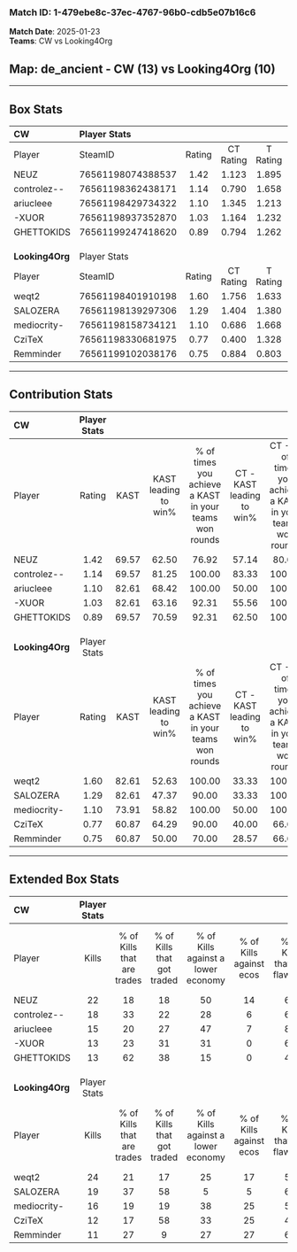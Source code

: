 ### Match ID: 1-479ebe8c-37ec-4767-96b0-cdb5e07b16c6  
**Match Date**: 2025-01-23  
**Teams**: CW vs Looking4Org  

## **Map**: de_ancient - CW (13) vs Looking4Org (10)  
---  

## Box Stats  

| **CW**          | Player Stats      |        |           |          |       |       |       |         |        |      |     |
| :- | :- | :-: | :-: | :-: | :-: | :-: | :-: | :-: | :-: | :-: | :-: |
| Player          | SteamID           | Rating | CT Rating | T Rating | KAST  |  ADR  | Kills | Assists | Deaths | K/D  | HS% |
| NEUZ            | 76561198074388537 |  1.42  |   1.123   |  1.895   | 69.57 | 116.0 |  22   |    6    |   16   | 1.38 | 77  |
| controlez--     | 76561198362438171 |  1.14  |   0.790   |  1.658   | 69.57 | 64.1  |  18   |    2    |   14   | 1.29 | 55  |
| ariucleee       | 76561198429734322 |  1.10  |   1.345   |  1.213   | 82.61 | 69.2  |  15   |    4    |   16   | 0.94 | 60  |
| -XUOR           | 76561198937352870 |  1.03  |   1.164   |  1.232   | 82.61 | 74.8  |  13   |    8    |   17   | 0.76 | 30  |
| GHETTOKIDS      | 76561199247418620 |  0.89  |   0.794   |  1.262   | 69.57 | 71.3  |  13   |   10    |   19   | 0.68 | 69  |
|                 |                   |        |           |          |       |       |       |         |        |      |     |
|                 |                   |        |           |          |       |       |       |         |        |      |     |
|                 |                   |        |           |          |       |       |       |         |        |      |     |
| **Looking4Org** | Player Stats      |        |           |          |       |       |       |         |        |      |     |
| Player          | SteamID           | Rating | CT Rating | T Rating | KAST  |  ADR  | Kills | Assists | Deaths | K/D  | HS% |
| weqt2           | 76561198401910198 |  1.60  |   1.756   |  1.633   | 82.61 | 107.4 |  24   |    3    |   14   | 1.71 | 37  |
| SALOZERA        | 76561198139297306 |  1.29  |   1.404   |  1.380   | 82.61 | 82.3  |  19   |    5    |   16   | 1.19 | 63  |
| mediocrity-     | 76561198158734121 |  1.10  |   0.686   |  1.668   | 73.91 | 71.7  |  16   |    4    |   15   | 1.07 | 62  |
| CziTeX          | 76561198330681975 |  0.77  |   0.400   |  1.328   | 60.87 | 71.9  |  12   |    5    |   19   | 0.63 | 50  |
| Remminder       | 76561199102038176 |  0.75  |   0.884   |  0.803   | 60.87 | 58.0  |  11   |    8    |   17   | 0.65 | 45  |
---  

## Contribution Stats  

| **CW**          | Player Stats |       |                      |                                                        |                           |                                                             |                          |                                                            |
| :- | :-: | :-: | :-: | :-: | :-: | :-: | :-: | :-: |
| Player          |    Rating    | KAST  | KAST leading to win% | % of times you achieve a KAST in your teams won rounds | CT - KAST leading to win% | CT - % of times you achieve a KAST in your teams won rounds | T - KAST leading to win% | T - % of times you achieve a KAST in your teams won rounds |
| NEUZ            |     1.42     | 69.57 |        62.50         |                         76.92                          |           57.14           |                            80.00                            |          66.67           |                           75.00                            |
| controlez--     |     1.14     | 69.57 |        81.25         |                         100.00                         |           83.33           |                           100.00                            |          80.00           |                           100.00                           |
| ariucleee       |     1.10     | 82.61 |        68.42         |                         100.00                         |           50.00           |                           100.00                            |          88.89           |                           100.00                           |
| -XUOR           |     1.03     | 82.61 |        63.16         |                         92.31                          |           55.56           |                           100.00                            |          70.00           |                           87.50                            |
| GHETTOKIDS      |     0.89     | 69.57 |        70.59         |                         92.31                          |           62.50           |                           100.00                            |          77.78           |                           87.50                            |
|                 |              |       |                      |                                                        |                           |                                                             |                          |                                                            |
|                 |              |       |                      |                                                        |                           |                                                             |                          |                                                            |
|                 |              |       |                      |                                                        |                           |                                                             |                          |                                                            |
| **Looking4Org** | Player Stats |       |                      |                                                        |                           |                                                             |                          |                                                            |
| Player          |    Rating    | KAST  | KAST leading to win% | % of times you achieve a KAST in your teams won rounds | CT - KAST leading to win% | CT - % of times you achieve a KAST in your teams won rounds | T - KAST leading to win% | T - % of times you achieve a KAST in your teams won rounds |
| weqt2           |     1.60     | 82.61 |        52.63         |                         100.00                         |           33.33           |                           100.00                            |          70.00           |                           100.00                           |
| SALOZERA        |     1.29     | 82.61 |        47.37         |                         90.00                          |           33.33           |                           100.00                            |          60.00           |                           85.71                            |
| mediocrity-     |     1.10     | 73.91 |        58.82         |                         100.00                         |           50.00           |                           100.00                            |          63.64           |                           100.00                           |
| CziTeX          |     0.77     | 60.87 |        64.29         |                         90.00                          |           40.00           |                            66.67                            |          77.78           |                           100.00                           |
| Remminder       |     0.75     | 60.87 |        50.00         |                         70.00                          |           28.57           |                            66.67                            |          71.43           |                           71.43                            |
---  

## Extended Box Stats  

| **CW**          | Player Stats |                            |                            |                                    |                         |                              |                                 |        |                             |                                     |                          |                               |                            |
| :- | :-: | :-: | :-: | :-: | :-: | :-: | :-: | :-: | :-: | :-: | :-: | :-: | :-: |
| Player          |    Kills     | % of Kills that are trades | % of Kills that got traded | % of Kills against a lower economy | % of Kills against ecos | % of Kills that are flawless | % of Kills that are close duels | Deaths | % of Deaths that get traded | % of Deaths against a lower economy | % of Deaths against ecos | % of Deaths that are flawless | % of Deaths that are close |
| NEUZ            |      22      |             18             |             18             |                 50                 |           14            |              64              |               14                |   16   |             19              |                 13                  |            0             |              44               |             13             |
| controlez--     |      18      |             33             |             22             |                 28                 |            6            |              67              |               11                |   14   |             21              |                 14                  |            0             |              86               |             7              |
| ariucleee       |      15      |             20             |             27             |                 47                 |            7            |              80              |                7                |   16   |             56              |                 25                  |            6             |              56               |             13             |
| -XUOR           |      13      |             23             |             31             |                 31                 |            0            |              69              |                8                |   17   |             41              |                 18                  |            0             |              59               |             18             |
| GHETTOKIDS      |      13      |             62             |             38             |                 15                 |            0            |              46              |                0                |   19   |             21              |                 21                  |            0             |              37               |             21             |
|                 |              |                            |                            |                                    |                         |                              |                                 |        |                             |                                     |                          |                               |                            |
|                 |              |                            |                            |                                    |                         |                              |                                 |        |                             |                                     |                          |                               |                            |
|                 |              |                            |                            |                                    |                         |                              |                                 |        |                             |                                     |                          |                               |                            |
| **Looking4Org** | Player Stats |                            |                            |                                    |                         |                              |                                 |        |                             |                                     |                          |                               |                            |
| Player          |    Kills     | % of Kills that are trades | % of Kills that got traded | % of Kills against a lower economy | % of Kills against ecos | % of Kills that are flawless | % of Kills that are close duels | Deaths | % of Deaths that get traded | % of Deaths against a lower economy | % of Deaths against ecos | % of Deaths that are flawless | % of Deaths that are close |
| weqt2           |      24      |             21             |             17             |                 25                 |           17            |              50              |               21                |   14   |             29              |                  0                  |            0             |              86               |             7              |
| SALOZERA        |      19      |             37             |             58             |                 5                  |            5            |              63              |               11                |   16   |             25              |                  6                  |            6             |              69               |             6              |
| mediocrity-     |      16      |             19             |             19             |                 38                 |           25            |              50              |               13                |   15   |             27              |                  0                  |            0             |              47               |             13             |
| CziTeX          |      12      |             17             |             58             |                 33                 |           25            |              42              |               25                |   19   |             26              |                 11                  |            5             |              58               |             11             |
| Remminder       |      11      |             27             |             9              |                 27                 |           27            |              64              |                0                |   17   |             24              |                  6                  |            0             |              71               |             6              |
